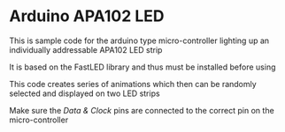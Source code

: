 # Arduino APA102 LED
This is sample code for the arduino type micro-controller lighting up an individually addressable APA102 LED strip

It is based on the FastLED library and thus must be installed before using

This code creates series of animations which then can be randomly selected and displayed on two LED strips

Make sure the _Data & Clock_ pins are connected to the correct pin on the micro-controller
